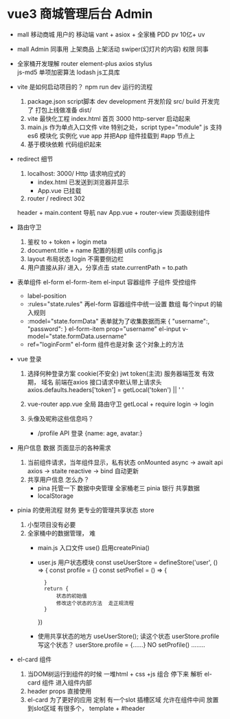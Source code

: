 # vue3 商城管理后台 Admin

- mall 移动商城
    用户的  移动端
    vant + asiox + 全家桶
    PDD pv 10亿+ uv

- mall Admin
    同事用
    上架商品
    上架活动
    swiper(幻灯片的内容)
    权限
    同事

- 全家桶开发理解
    router
    element-plus 
    axios
    stylus  
    js-md5 单项加密算法
    lodash js工具库
- vite 是如何启动项目的？ npm run dev  运行的流程
    1. package.json script脚本
        dev development 开发阶段    src/
        build 开发完了 打包上线做准备 dist/
    2. vite 最快化工程
        index.html 首页 3000    http-server
        启动起来
    3. main.js  作为单点入口文件
        vite 特别之处，script type="module" js 支持es6 模块化
        实例化 vue app
        并把App 组件挂载到 #app 节点上
    4. 基于模块依赖 代码组织起来

- redirect  细节
    1. localhost: 3000/
        Http 请求响应式的
        - index.html 已发送到浏览器并显示
        - App.vue 已挂载
    2. router
        /  redirect
        302

    header + main.content
    导航 nav App.vue + router-view  页面级别组件
- 路由守卫
    1. 鉴权
        to + token + login meta
    2. document.title + name 配置的标题 utils config.js
    3. layout 布局状态 login 不需要侧边栏
    4. 用户直接从非/ 进入，分享点击
        state.currentPath = to.path
- 表单组件
    el-form 
    el-form-item
    el-input
    容器组件
    子组件 受控组件
    - label-position
    - :rules="state.rules" 再el-form 容器组件中统一设置
        数组 每个input 的输入规则
    - :model="state.formData" 表单就为了收集数据而来
        {
            "username":,
            "password":
        }
        el-form-item prop="username"
            el-input v-model="state.formData.username"
    - ref="loginForm"
        el-form 组件也是对象 这个对象上的方法

- vue 登录
    1. 选择何种登录方案
        cookie(不安全) jwt token(主流)
        服务器端签发    有效期， 域名
        前端在axios 接口请求中默认带上请求头
        axios.defaults.headers['token'] = getLocal('token') || ' '
    2. vue-router app.vue 全局
        路由守卫 getLocal + require login -> login

    3. 头像及昵称这些信息吗？
        - /profile API 登录 {name: age, avatar:}

- 用户信息 数据 页面显示的各种需求
    1. 当前组件请求，当年组件显示，私有状态
        onMounted async -> await api axios -> staite reactive -> bind 自动更新
    2. 共享用户信息 怎么办？
        - pina 托管一下 数据中央管理
            全家桶老三 pinia 银行 共享数据 
        - localStorage  


- pinia 的使用流程  财务    更专业的管理共享状态 store
    1. 小型项目没有必要
    2. 全家桶中的数据管理， 难
        - main.js 入口文件 use() 启用createPinia()
        - user.js 用户状态模块
            const useUserStore = defineStore('user', () => {
                const profile = {}
                const setProfiel = () => {

                }
                return {
                    状态的初始值
                    修改这个状态的方法  走正规流程
                }
            })
        - 使用共享状态的地方
            useUserStore();
            读这个状态 userStore.profile
            写这个状态？ userStore.profile = {......} NO 
                setProfile() ........

- el-card 组件
    1. 当DOM树运行到组件的时候
        一堆html + css +js 组合
        停下来 解析 el-card 组件
        进入组件内部
    2. header props 直接使用
    3. el-card 为了更好的应用
        定制  有一个slot 插槽区域
        允许在组件中间 放置到slot区域
        有很多个， template + #header